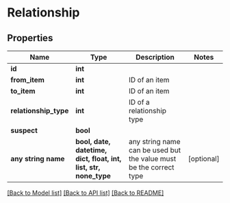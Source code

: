 # Relationship


## Properties
Name | Type | Description | Notes
------------ | ------------- | ------------- | -------------
**id** | **int** |  | 
**from_item** | **int** | ID of an item | 
**to_item** | **int** | ID of an item | 
**relationship_type** | **int** | ID of a relationship type | 
**suspect** | **bool** |  | 
**any string name** | **bool, date, datetime, dict, float, int, list, str, none_type** | any string name can be used but the value must be the correct type | [optional]

[[Back to Model list]](../README.md#documentation-for-models) [[Back to API list]](../README.md#documentation-for-api-endpoints) [[Back to README]](../README.md)


